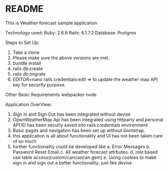 # README

This is Weather forecast sample application 

Technology used:
 Ruby: 2.6.6
 Rails: 6.1.7.2
 Database: Postgres

Steps to Set Up:
1. Take a clone 
2. Please make sure the above versions are met. 
3. bundle install
4. rails db:create 
5. rails db:migrate
6. EDITOR=nano rails credentials:edit 
  => to update the weather map API key for security purpose. 

Other Basic Requirements
webpacker
node 

Application OverView:
1. Sign in and Sign Out has been integrated without devise
2. OpwnWeatherMap Api has been integrated using Httparty and personal API ID has been securly saved into rails credentials environment
3. Basic pages and navigation has been set up without bootstrap.
4. this application is all about functionality and UI has not been taken care of so much 
5. further functionality could be developed like 
  a. Error Messages
  b. Password Reset Email
  c. All weather forecast attrbutes. 
  d. role based use table access(custom/cancancan gem)
  e. Using cookies to make sign in and sign out a better functionality, just like devise 

  

